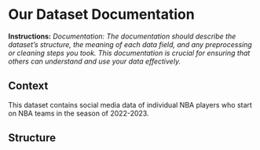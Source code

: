 # Our Dataset Documentation
**Instructions:** *Documentation: The documentation should describe the dataset’s structure, the meaning of each data field, and any preprocessing or cleaning steps you took. This documentation is crucial for ensuring that others can understand and use your data effectively.*
## Context
This dataset contains social media data of individual NBA players who start on NBA teams in the season of 2022-2023.
## Structure
